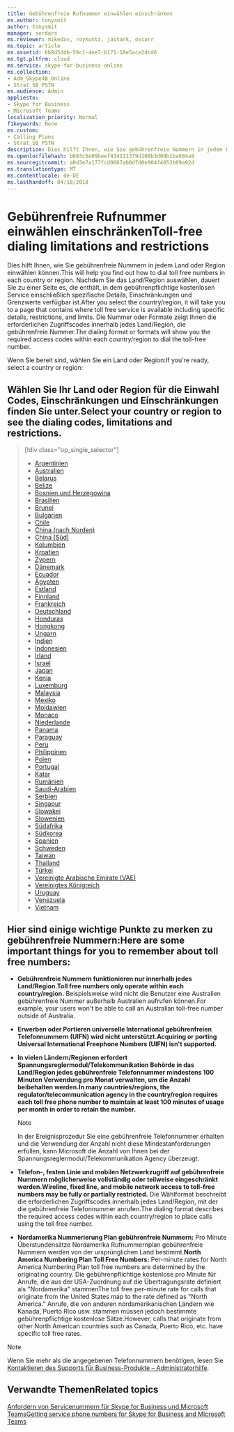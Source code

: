 ```yaml
---
title: Gebührenfreie Rufnummer einwählen einschränken
ms.author: tonysmit
author: tonysmit
manager: serdars
ms.reviewer: mikedav, roykuntz, jastark, oscarr
ms.topic: article
ms.assetid: 6b8d5ddb-59c1-4ee7-b171-18e5ace2dcd6
ms.tgt.pltfrm: cloud
ms.service: skype-for-business-online
ms.collection:
- Adm_Skype4B_Online
- Strat_SB_PSTN
ms.audience: Admin
appliesto:
- Skype for Business
- Microsoft Teams
localization_priority: Normal
f1keywords: None
ms.custom:
- Calling Plans
- Strat_SB_PSTN
description: Dies hilft Ihnen, wie Sie gebührenfreie Nummern in jedem Land/Region einwählen können. Nachdem Sie das Land/Region auswählen, dauert es Sie zu einer länderspezifisch Seite, die enthält spezifische Details, Einschränkungen und Grenzwerte für gebührenfreie – Verfügbarkeit gebührenfreie Service verfügbar ist. Die Nummer oder Formate zeigt Ihnen die erforderlichen Zugriffscodes innerhalb jedes Land/Region, die gebührenfreie Nummer.
ms.openlocfilehash: b683c5e09beef434111379d108b3d09b1ba684a9
ms.sourcegitcommit: a0d3e7a177fcd0667ab0d7d0e904f4053b09a92d
ms.translationtype: MT
ms.contentlocale: de-DE
ms.lasthandoff: 04/18/2018
---
```

# <a name="toll-free-dialing-limitations-and-restrictions"></a><span data-ttu-id="baa1f-105">Gebührenfreie Rufnummer einwählen einschränken</span><span class="sxs-lookup"><span data-stu-id="baa1f-105">Toll-free dialing limitations and restrictions</span></span>

<span data-ttu-id="baa1f-106">Dies hilft Ihnen, wie Sie gebührenfreie Nummern in jedem Land oder Region einwählen können.</span><span class="sxs-lookup"><span data-stu-id="baa1f-106">This will help you find out how to dial toll free numbers in each country or region.</span></span> <span data-ttu-id="baa1f-107">Nachdem Sie das Land/Region auswählen, dauert Sie zu einer Seite es, die enthält, in dem gebührenpflichtige kostenlosen Service einschließlich spezifische Details, Einschränkungen und Grenzwerte verfügbar ist.</span><span class="sxs-lookup"><span data-stu-id="baa1f-107">After you select the country/region, it will take you to a page that contains where toll free service is available including specific details, restrictions, and limits.</span></span> <span data-ttu-id="baa1f-108">Die Nummer oder Formate zeigt Ihnen die erforderlichen Zugriffscodes innerhalb jedes Land/Region, die gebührenfreie Nummer.</span><span class="sxs-lookup"><span data-stu-id="baa1f-108">The dialing format or formats will show you the required access codes within each country/region to dial the toll-free number.</span></span>
  
<span data-ttu-id="baa1f-109">Wenn Sie bereit sind, wählen Sie ein Land oder Region:</span><span class="sxs-lookup"><span data-stu-id="baa1f-109">If you're ready, select a country or region:</span></span>
  
## <a name="select-your-country-or-region-to-see-the-dialing-codes-limitations-and-restrictions"></a><span data-ttu-id="baa1f-110">Wählen Sie Ihr Land oder Region für die Einwahl Codes, Einschränkungen und Einschränkungen finden Sie unter.</span><span class="sxs-lookup"><span data-stu-id="baa1f-110">Select your country or region to see the dialing codes, limitations and restrictions.</span></span>

> [!div class="op_single_selector"]    
> - [Argentinien](../toll-free-dialing-limitations-and-restrictions/toll-free-dialing-restrictions-in-argentina.md)
> - [Australien](../toll-free-dialing-limitations-and-restrictions/toll-free-dialing-restrictions-in-australia.md)
> - [Belarus](../toll-free-dialing-limitations-and-restrictions/toll-free-dialing-restrictions-in-belarus.md)
> - [Belize](../toll-free-dialing-limitations-and-restrictions/toll-free-dialing-restrictions-in-belize.md)
> - [Bosnien und Herzegowina](../toll-free-dialing-limitations-and-restrictions/toll-free-dialing-restrictions-in-bosnia-and-herzegovina.md)
> - [Brasilien](../toll-free-dialing-limitations-and-restrictions/toll-free-dialing-restrictions-in-brazil.md)
> - [Brunei](../toll-free-dialing-limitations-and-restrictions/toll-free-dialing-restrictions-in-brunei.md)
> - [Bulgarien](../toll-free-dialing-limitations-and-restrictions/toll-free-dialing-restrictions-in-bulgaria.md)
> - [Chile](../toll-free-dialing-limitations-and-restrictions/toll-free-dialing-restrictions-in-chile.md)
> - [China (nach Norden)](../toll-free-dialing-limitations-and-restrictions/toll-free-dialing-restrictions-in-chinanorth-10-800-714-xxxx-range.md)
> - [China (Süd)](../toll-free-dialing-limitations-and-restrictions/toll-free-dialing-restrictions-in-chinasouth-10-800-140-xxxx-range.md)
> - [Kolumbien](../toll-free-dialing-limitations-and-restrictions/toll-free-dialing-restrictions-in-columbia.md)
> - [Kroatien](../toll-free-dialing-limitations-and-restrictions/toll-free-dialing-restrictions-in-croatia.md)
> - [Zypern](../toll-free-dialing-limitations-and-restrictions/toll-free-dialing-restrictions-in-cyprus.md)
> - [Dänemark](../toll-free-dialing-limitations-and-restrictions/toll-free-dialing-restrictions-in-denmark.md)
> - [Ecuador](../toll-free-dialing-limitations-and-restrictions/toll-free-dialing-restrictions-in-ecuador.md)
> - [Ägypten](../toll-free-dialing-limitations-and-restrictions/toll-free-dialing-restrictions-in-egypt.md)
> - [Estland](../toll-free-dialing-limitations-and-restrictions/toll-free-dialing-restrictions-in-estonia.md)
> - [Finnland](../toll-free-dialing-limitations-and-restrictions/toll-free-dialing-restrictions-in-finland.md)
> - [Frankreich](../toll-free-dialing-limitations-and-restrictions/toll-free-dialing-restrictions-in-france.md)
> - [Deutschland](../toll-free-dialing-limitations-and-restrictions/toll-free-dialing-restrictions-in-germany.md)
> - [Honduras](../toll-free-dialing-limitations-and-restrictions/toll-free-dialing-restrictions-in-honduras.md)
> - [Hongkong](../toll-free-dialing-limitations-and-restrictions/toll-free-dialing-restrictions-in-hong-kong.md)
> - [Ungarn](../toll-free-dialing-limitations-and-restrictions/toll-free-dialing-restrictions-in-hungary.md)
> - [Indien](../toll-free-dialing-limitations-and-restrictions/toll-free-dialing-restrictions-in-india.md)
> - [Indonesien](../toll-free-dialing-limitations-and-restrictions/toll-free-dialing-restrictions-in-indonesia.md)
> - [Irland](../toll-free-dialing-limitations-and-restrictions/toll-free-dialing-restrictions-in-ireland.md)
> - [Israel](../toll-free-dialing-limitations-and-restrictions/toll-free-dialing-restrictions-in-israel.md)
> - [Japan](../toll-free-dialing-limitations-and-restrictions/toll-free-dialing-restrictions-in-japan.md)
> - [Kenia](../toll-free-dialing-limitations-and-restrictions/toll-free-dialing-restrictions-in-kenya.md)
> - [Luxemburg](../toll-free-dialing-limitations-and-restrictions/toll-free-dialing-restrictions-in-luxembourg.md)
> - [Malaysia](../toll-free-dialing-limitations-and-restrictions/toll-free-dialing-restrictions-in-malaysia.md)
> - [Mexiko](../toll-free-dialing-limitations-and-restrictions/toll-free-dialing-restrictions-in-mexico.md)
> - [Moldawien](../toll-free-dialing-limitations-and-restrictions/toll-free-dialing-restrictions-in-moldova.md)
> - [Monaco](../toll-free-dialing-limitations-and-restrictions/toll-free-dialing-restrictions-in-monaco.md)
> - [Niederlande](../toll-free-dialing-limitations-and-restrictions/toll-free-dialing-restrictions-in-the-netherlands.md)
> - [Panama](../toll-free-dialing-limitations-and-restrictions/toll-free-dialing-restrictions-in-panama.md)
> - [Paraguay](../toll-free-dialing-limitations-and-restrictions/toll-free-dialing-restrictions-in-paraguay.md)
> - [Peru](../toll-free-dialing-limitations-and-restrictions/toll-free-dialing-restrictions-in-peru.md)
> - [Philippinen](../toll-free-dialing-limitations-and-restrictions/toll-free-dialing-restrictions-in-the-philippines.md)
> - [Polen](../toll-free-dialing-limitations-and-restrictions/toll-free-dialing-restrictions-in-poland.md)
> - [Portugal](../toll-free-dialing-limitations-and-restrictions/toll-free-dialing-restrictions-in-portugal.md)
> - [Katar](../toll-free-dialing-limitations-and-restrictions/toll-free-dialing-restrictions-in-qatar.md)
> - [Rumänien](../toll-free-dialing-limitations-and-restrictions/toll-free-dialing-restrictions-in-romania.md)
> - [Saudi-Arabien](../toll-free-dialing-limitations-and-restrictions/toll-free-dialing-restrictions-in-saudi-arabia.md)
> - [Serbien](../toll-free-dialing-limitations-and-restrictions/toll-free-dialing-restrictions-in-serbia.md)
> - [Singapur](../toll-free-dialing-limitations-and-restrictions/toll-free-dialing-restrictions-in-singapore.md)
> - [Slowakei](../toll-free-dialing-limitations-and-restrictions/toll-free-dialing-restrictions-in-slovakia.md)
> - [Slowenien](../toll-free-dialing-limitations-and-restrictions/toll-free-dialing-restrictions-in-slovenia.md)
> - [Südafrika](../toll-free-dialing-limitations-and-restrictions/toll-free-dialing-restrictions-in-south-africa.md)
> - [Südkorea](../toll-free-dialing-limitations-and-restrictions/toll-free-dialing-restrictions-in-south-korea.md)
> - [Spanien](../toll-free-dialing-limitations-and-restrictions/toll-free-dialing-restrictions-in-spain.md)
> - [Schweden](../toll-free-dialing-limitations-and-restrictions/toll-free-dialing-restrictions-in-sweden.md)
> - [Taiwan](../toll-free-dialing-limitations-and-restrictions/toll-free-dialing-restrictions-in-taiwan.md)
> - [Thailand](../toll-free-dialing-limitations-and-restrictions/toll-free-dialing-restrictions-in-thailand.md)
> - [Türkei](../toll-free-dialing-limitations-and-restrictions/toll-free-dialing-restrictions-in-turkey.md)
> - [Vereinigte Arabische Emirate (VAE)](../toll-free-dialing-limitations-and-restrictions/toll-free-dialing-restrictions-in-the-united-arab-emirates.md)
> - [Vereinigtes Königreich](../toll-free-dialing-limitations-and-restrictions/toll-free-dialing-restrictions-in-the-united-kingdom-u-k.md)
> - [Uruguay](../toll-free-dialing-limitations-and-restrictions/toll-free-dialing-restrictions-in-uruguay.md)
> - [Venezuela](../toll-free-dialing-limitations-and-restrictions/toll-free-dialing-restrictions-in-venezuela.md)
> - [Vietnam](../toll-free-dialing-limitations-and-restrictions/toll-free-dialing-restrictions-in-vietnam.md)
  
## <a name="here-are-some-important-things-for-you-to-remember-about-toll-free-numbers"></a><span data-ttu-id="baa1f-172">Hier sind einige wichtige Punkte zu merken zu gebührenfreie Nummern:</span><span class="sxs-lookup"><span data-stu-id="baa1f-172">Here are some important things for you to remember about toll free numbers:</span></span>

- <span data-ttu-id="baa1f-173">**Gebührenfreie Nummern funktionieren nur innerhalb jedes Land/Region.**</span><span class="sxs-lookup"><span data-stu-id="baa1f-173">**Toll free numbers only operate within each country/region.**</span></span> <span data-ttu-id="baa1f-174">Beispielsweise wird nicht die Benutzer eine Australien gebührenfreie Nummer außerhalb Australien aufrufen können.</span><span class="sxs-lookup"><span data-stu-id="baa1f-174">For example, your users won't be able to call an Australian toll-free number outside of Australia.</span></span>
    
- <span data-ttu-id="baa1f-175">**Erwerben oder Portieren universelle International gebührenfreien Telefonnummern (UIFN) wird nicht unterstützt.**</span><span class="sxs-lookup"><span data-stu-id="baa1f-175">**Acquiring or porting Universal International Freephone Numbers (UIFN) isn't supported.**</span></span>
    
- <span data-ttu-id="baa1f-176">**In vielen Ländern/Regionen erfordert Spannungsreglermodul/Telekommunikation Behörde in das Land/Region jedes gebührenfreie Telefonnummer mindestens 100 Minuten Verwendung pro Monat verwalten, um die Anzahl beibehalten werden.**</span><span class="sxs-lookup"><span data-stu-id="baa1f-176">**In many countries/regions, the regulator/telecommunication agency in the country/region requires each toll free phone number to maintain at least 100 minutes of usage per month in order to retain the number.**</span></span>
    
    > [!NOTE]
    > In der Ereignisprozedur Sie eine gebührenfreie Telefonnummer erhalten und die Verwendung der Anzahl nicht diese Mindestanforderungen erfüllen, kann Microsoft die Anzahl von Ihnen bei der Spannungsreglermodul/Telekommunikation Agency überzeugt. 
  
- <span data-ttu-id="baa1f-178">**Telefon-, festen Linie und mobilen Netzwerkzugriff auf gebührenfreie Nummern möglicherweise vollständig oder teilweise eingeschränkt werden.**</span><span class="sxs-lookup"><span data-stu-id="baa1f-178">**Wireline, fixed line, and mobile network access to toll-free numbers may be fully or partially restricted.**</span></span> <span data-ttu-id="baa1f-179">Die Wählformat beschreibt die erforderlichen Zugriffscodes innerhalb jedes Land/Region, mit der die gebührenfreie Telefonnummer anrufen.</span><span class="sxs-lookup"><span data-stu-id="baa1f-179">The dialing format describes the required access codes within each country/region to place calls using the toll free number.</span></span>
    
- <span data-ttu-id="baa1f-180">**Nordamerika Nummerierung Plan gebührenfreie Nummern:** Pro Minute Überstundensätze Nordamerika Rufnummernplan gebührenfreie Nummern werden von der ursprünglichen Land bestimmt.</span><span class="sxs-lookup"><span data-stu-id="baa1f-180">**North America Numbering Plan Toll Free Numbers:** Per-minute rates for North America Numbering Plan toll free numbers are determined by the originating country.</span></span> <span data-ttu-id="baa1f-181">Die gebührenpflichtige kostenlose pro Minute für Anrufe, die aus der USA-Zuordnung auf die Übertragungsrate definiert als "Nordamerika" stammen</span><span class="sxs-lookup"><span data-stu-id="baa1f-181">The toll free per-minute rate for calls that originate from the United States map to the rate defined as "North America."</span></span> <span data-ttu-id="baa1f-182">Anrufe, die von anderen nordamerikanischen Ländern wie Kanada, Puerto Rico usw. stammen müssen jedoch bestimmte gebührenpflichtige kostenlose Sätze.</span><span class="sxs-lookup"><span data-stu-id="baa1f-182">However, calls that originate from other North American countries such as Canada, Puerto Rico, etc. have specific toll free rates.</span></span>

> [!NOTE]
> Wenn Sie mehr als die angegebenen Telefonnummern benötigen, lesen Sie [Kontaktieren des Supports für Business-Produkte – Administratorhilfe](https://support.office.com/article/32a17ca7-6fa0-4870-8a8d-e25ba4ccfd4b).
    
## <a name="related-topics"></a><span data-ttu-id="baa1f-184">Verwandte Themen</span><span class="sxs-lookup"><span data-stu-id="baa1f-184">Related topics</span></span>
[<span data-ttu-id="baa1f-185">Anfordern von Servicenummern für Skype for Business und Microsoft Teams</span><span class="sxs-lookup"><span data-stu-id="baa1f-185">Getting service phone numbers for Skype for Business and Microsoft Teams</span></span>](../what-is-phone-system-in-office-365/getting-service-phone-numbers.md)

  
 